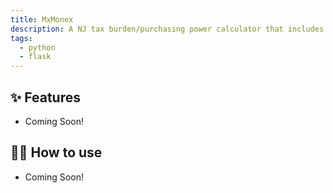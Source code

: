 ```yaml
---
title: MxMonex
description: A NJ tax burden/purchasing power calculator that includes inflation to show true purchase power.
tags:
  - python
  - flask
---
```

## ✨ Features

- Coming Soon!

## 💁‍♀️ How to use

- Coming Soon!
